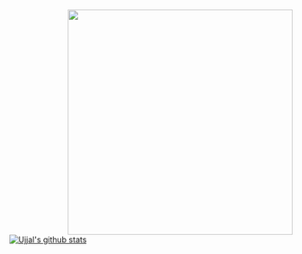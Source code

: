 ### <img align='right' src="https://media.giphy.com/media/i1JHRZSXO9LZZDHqii/giphy.gif" width="400">

[![Ujjal's github stats](https://github-readme-stats.vercel.app/api?username=ujjalacharya&show_icons=true&theme=radical&hide=contribs)](https://instagram.com/acharya.uzzol)
